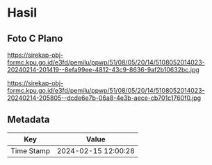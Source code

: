 # Hasil

## Foto C Plano

https://sirekap-obj-formc.kpu.go.id/e3fd/pemilu/ppwp/51/08/05/20/14/5108052014023-20240214-201419--8efa99ee-4812-43c9-8636-9af2b10632bc.jpg

https://sirekap-obj-formc.kpu.go.id/e3fd/pemilu/ppwp/51/08/05/20/14/5108052014023-20240214-205805--dcde6e7b-06a8-4e3b-aece-cb701c1760f0.jpg


## Metadata

| Key        | Value               |
| ---------- | ------------------- |
| Time Stamp | 2024-02-15 12:00:28 |



